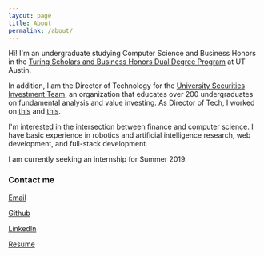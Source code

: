 ```yaml
---
layout: page
title: About
permalink: /about/
---
```


Hi! I'm an undergraduate studying Computer Science and Business Honors in the [Turing Scholars and Business Honors Dual Degree Program](http://csb.utexas.edu) at UT Austin.

In addition, I am the Director of Technology for the [University Securities Investment Team](https://www.texasusit.org), an organization that educates over 200 undergraduates on fundamental analysis and value investing. As Director of Tech, I worked on [this](http://vote.texasusit.org) and [this](http://signin.texasusit.org).

I'm interested in the intersection between finance and computer science. I have basic experience in robotics and artificial intelligence research, web development, and full-stack development.

I am currently seeking an internship for Summer 2019.

### Contact me

[Email](mailto:jesshuang513@gmail.com)

[Github](https://github.com/jessicahuang513/)

[LinkedIn](http://www.linkedin.com/in/jessica-huang-cs)

[Resume](https://drive.google.com/file/d/1wXWgRH1IlBdwvrLN2Lxe3xLmBo1n5PAU/view?usp=sharing)